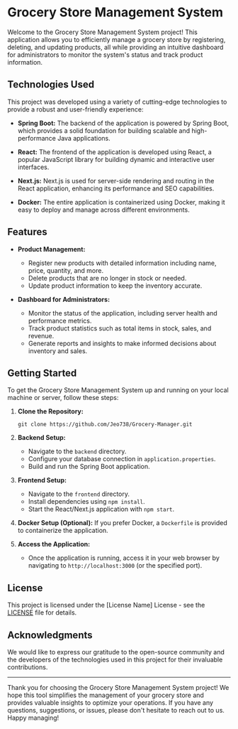 # Grocery Store Management System

Welcome to the Grocery Store Management System project! This application allows you to efficiently manage a grocery store by registering, deleting, and updating products, all while providing an intuitive dashboard for administrators to monitor the system's status and track product information.

## Technologies Used

This project was developed using a variety of cutting-edge technologies to provide a robust and user-friendly experience:

- **Spring Boot:** The backend of the application is powered by Spring Boot, which provides a solid foundation for building scalable and high-performance Java applications.

- **React:** The frontend of the application is developed using React, a popular JavaScript library for building dynamic and interactive user interfaces.

- **Next.js:** Next.js is used for server-side rendering and routing in the React application, enhancing its performance and SEO capabilities.

- **Docker:** The entire application is containerized using Docker, making it easy to deploy and manage across different environments.

## Features

- **Product Management:** 
  - Register new products with detailed information including name, price, quantity, and more.
  - Delete products that are no longer in stock or needed.
  - Update product information to keep the inventory accurate.

- **Dashboard for Administrators:**
  - Monitor the status of the application, including server health and performance metrics.
  - Track product statistics such as total items in stock, sales, and revenue.
  - Generate reports and insights to make informed decisions about inventory and sales.

## Getting Started

To get the Grocery Store Management System up and running on your local machine or server, follow these steps:

1. **Clone the Repository:** 
   ```
   git clone https://github.com/Jeo738/Grocery-Manager.git
   ```

2. **Backend Setup:** 
   - Navigate to the `backend` directory.
   - Configure your database connection in `application.properties`.
   - Build and run the Spring Boot application.

3. **Frontend Setup:** 
   - Navigate to the `frontend` directory.
   - Install dependencies using `npm install`.
   - Start the React/Next.js application with `npm start`.

4. **Docker Setup (Optional):** If you prefer Docker, a `Dockerfile` is provided to containerize the application.

5. **Access the Application:** 
   - Once the application is running, access it in your web browser by navigating to `http://localhost:3000` (or the specified port).
   
## License

This project is licensed under the [License Name] License - see the [LICENSE](LICENSE) file for details.

## Acknowledgments

We would like to express our gratitude to the open-source community and the developers of the technologies used in this project for their invaluable contributions.

---

Thank you for choosing the Grocery Store Management System project! We hope this tool simplifies the management of your grocery store and provides valuable insights to optimize your operations. If you have any questions, suggestions, or issues, please don't hesitate to reach out to us. Happy managing!